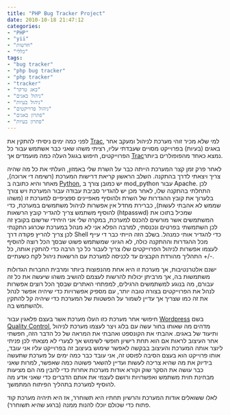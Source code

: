 ```yaml
---
title: "PHP Bug Tracker Project"
date: 2010-10-18 21:47:12
categories: 
- "PHP"
- "yii"
- "חדשות"
- "כללי"
tags: 
- "bug tracker"
- "php bug tracker"
- "php tracker"
- "tracker"
- "באג טרקר"
- "ניהול באגים"
- "ניהול בעיות"
- "ניהול פרוייקטים"
- "פתרון באגים"
- "פתרון בעיות"
---
```


לפני כמה ימים ניסיתי להתקין את <a href="http://trac.edgewall.org/" target="_blank">Trac</a>, למי שלא מכיר זוהי מערכת לניהול ומעקב אחר באגים (בעיות) בפרוייקט מסויים שעבדתי עליו, רציתי משהו שאני כבר אשתמש עבור כל הפרוייקטים, חיפוש בגוגל העלה כמה מועמדים אך <a href="http://trac.edgewall.org/" target="_blank">Trac</a>נמצא כאחד מהפופולרים ביותר.

<!--more-->לאחר פרק זמן קצר המערכת הייתה כבר על השרת שלי באמזון, העלתי את כל מה שהיה צריך ויצאתי לדרך בהתקנה. השלב הראשון קריאת דרישות המערכת (רשימה די ארוכה), מאחר והיא כתובה ב <a href="http://python.org/" target="_blank">Python</a>, יש כמובן צורך ב mod_python עבור Apache. לכן התחלתי בהתקנה שלו, לאחר מכן יש להגדיר סביבת עבודה עבור המערכת ויש צורך בלערוך את קובץ ההגדרות של השרת ולהוסיף מאפיינים ספציפיים למערכת זו (משהו שממש לא אהבתי לעשות), כברירת מחדל אין אפשרות לניהול משתמשים במערכת, כדי להוסיף משתמש צריך להגדיר קובץ הרשאות (htpasswd) שמכיל בתוכו את המשתמשים אשר מורשים להכנס למערכת, במקרה שלי אני היחידי שרשום בקובץ זה לכן השתמשתי בפרטים ונכנסתי, למרבה הפלא אני לא מנהל במערכת שכרגע התקנתי לכן צריך להריץ פקודה דרך Shell כדי להגדיר אותי כמנהל. בשלב הזה הייתי כבר די עייף מכל ההגדרות וההתקנה כולה, לא הגיוני שמשתמש פשוט שבסך הכל רוצה להוסיף לעצמו אפשרות לניהול הפרוייקטים שלו צריך לעבור כל כך הרבה כדי להתקין אותה, כל התהליך מהורדת הקבצים עד לכניסה למערכת עם הרשאות ניהול לקח כשעתיים +/-.

ישנם אלטרנטיבות, אך מערכת זו היא אחת מהנפוצות ביותר ומרבית החברות הגדולות משתמשות בה, אך מרביתן יכולות להרשות לעצמם להושיב משהו שיעשה את כל זה עבורם, מה בנוגע למשתמשים הרגילים, למפתחי האתרים שבסך הכל רוצים אפשרות לנהל את הפרוייקטים בצורה טובה יותר, עם מספיק אפשרויות כדי שיהיה אפשר לנהל את זה כמו שצריך אך עדיין לשמור על הפשטות של המערכת כדי שיהיה קל להתקין ולהשתמש בה.

חיפושי אחר מערכת כזו העלו מערכת אשר בעצם פלאגין עבור <a href="http://wordpress.org/" target="_blank">Wordpress</a> בשם <a href="http://getqualitycontrol.com/" target="_blank">Quality Control</a>, מדהים מה שאותו בחור עשה עם בלוג ויצר לעצמו מערכת לניהול ותיעוד של באגים. אהבתי את הקונספט ואהבתי את המראה של כל הדבר הזה, חפשתי אחר העיצוב לראות אם הוא תחת רישיון חופשי לשימוש אך לצערי לא מצאתי לכן פניתי ליוצר אותה המערכת והעיצוב בבקשה לאפשר שימוש בעיצוב זה בפרוייקט עליו אני עובד, אותו פרוייקט הוא בעצם הסיבה לפוסט זה, אני עובד כבר כמה ימים על מערכת שתעשה בידיוק את מה שהיא צריכה לעשות ועדיין להשאר פשוטה כמה שאפשר, למרות שאני כבר עושה את הסקר שוק וקורא אודות מערכות אחרות כדי להבין מה הם מציעות מבחינת חוית משתמש ואפשרויות ורושם לעצמי את אותם הדברים כדי שאני אדע מה להוסיף למערכת בתהליך הפיתוח המתמשך.

לאלו ששואלים אודות המערכת והרשיון תחתיו היא תשוחרר, אז היא תיהיה מערכת קוד פתוח כדי שכולם יוכלו להנות ממנה (ברגע שהיא תשוחרר).
